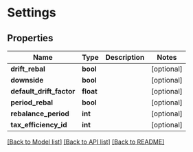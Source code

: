 # Settings

## Properties
Name | Type | Description | Notes
------------ | ------------- | ------------- | -------------
**drift_rebal** | **bool** |  | [optional] 
**downside** | **bool** |  | [optional] 
**default_drift_factor** | **float** |  | [optional] 
**period_rebal** | **bool** |  | [optional] 
**rebalance_period** | **int** |  | [optional] 
**tax_efficiency_id** | **int** |  | [optional] 

[[Back to Model list]](../README.md#documentation-for-models) [[Back to API list]](../README.md#documentation-for-api-endpoints) [[Back to README]](../README.md)


